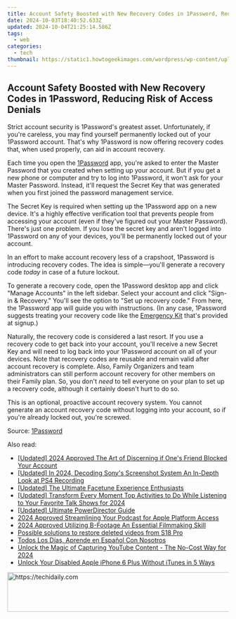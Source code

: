 ```yaml
---
title: Account Safety Boosted with New Recovery Codes in 1Password, Reducing Risk of Access Denials
date: 2024-10-03T18:40:52.633Z
updated: 2024-10-04T21:25:14.586Z
tags:
  - web
categories:
  - tech
thumbnail: https://static1.howtogeekimages.com/wordpress/wp-content/uploads/2016/12/52688963692_0f67421333_o.jpg
---
```


## Account Safety Boosted with New Recovery Codes in 1Password, Reducing Risk of Access Denials

Strict account security is 1Password's greatest asset. Unfortunately, if you're careless, you may find yourself permanently locked out of your 1Password account. That's why 1Password is now offering recovery codes that, when used properly, can aid in account recovery.

 Each time you open the [1Password](https://driver-download.techidaily.com/get-up-and-running-install-epson-ds-530-printer-on-windows-10-using-official-x64-drivers/) app, you're asked to enter the Master Password that you created when setting up your account. But if you get a new phone or computer and try to log into 1Password, it won't ask for your Master Password. Instead, it'll request the Secret Key that was generated when you first joined the password management service.

 The Secret Key is required when setting up the 1Password app on a new device. It's a highly effective verification tool that prevents people from accessing your account (even if they've figured out your Master Password). There's just one problem. If you lose the secret key and aren't logged into 1Password on any of your devices, you'll be permanently locked out of your account.

 In an effort to make account recovery less of a crapshoot, 1Password is introducing recovery codes. The idea is simple—you'll generate a recovery code _today_ in case of a future lockout.

 To generate a recovery code, open the 1Password desktop app and click "Manage Accounts" in the left sidebar. Select your account and click "Sign-in & Recovery." You'll see the option to "Set up recovery code." From here, the 1Password app will guide you with instructions. (In any case, 1Password suggests treating your recovery code like the [Emergency Kit](https://blog.1password.com/where-to-store-your-emergency-kit/) that's provided at signup.)

 Naturally, the recovery code is considered a last resort. If you use a recovery code to get back into your account, you'll receive a new Secret Key and will need to log back into your 1Password account on all of your devices. Note that recovery codes are reusable and remain valid after account recovery is complete. Also, Family Organizers and team administrators can still perform account recovery for other members on their Family plan. So, you don't _need_ to tell everyone on your plan to set up a recovery code, although it certainly doesn't hurt to do so.

 This is an optional, proactive account recovery system. You cannot generate an account recovery code without logging into your account, so if you're already locked out, you're screwed.

 Source: [1Password](https://blog.1password.com/introducing-1password-recovery-codes/)

<ins class="adsbygoogle"
     style="display:block"
     data-ad-format="autorelaxed"
     data-ad-client="ca-pub-7571918770474297"
     data-ad-slot="1223367746"></ins>

<ins class="adsbygoogle"
     style="display:block"
     data-ad-client="ca-pub-7571918770474297"
     data-ad-slot="8358498916"
     data-ad-format="auto"
     data-full-width-responsive="true"></ins>

<span class="atpl-alsoreadstyle">Also read:</span>
<div><ul>
<li><a href="https://snapchat-videos.techidaily.com/updated-2024-approved-the-art-of-discerning-if-ones-friend-blocked-your-account/"><u>[Updated] 2024 Approved The Art of Discerning if One's Friend Blocked Your Account</u></a></li>
<li><a href="https://screen-capture.techidaily.com/updated-in-2024-decoding-sonys-screenshot-system-an-in-depth-look-at-ps4-recording/"><u>[Updated] In 2024, Decoding Sony's Screenshot System An In-Depth Look at PS4 Recording</u></a></li>
<li><a href="https://some-skills.techidaily.com/updated-the-ultimate-facetune-experience-enthusiasts/"><u>[Updated] The Ultimate Facetune Experience Enthusiasts</u></a></li>
<li><a href="https://fox-hovers.techidaily.com/updated-transform-every-moment-top-activities-to-do-while-listening-to-your-favorite-talk-shows-for-2024/"><u>[Updated] Transform Every Moment Top Activities to Do While Listening to Your Favorite Talk Shows for 2024</u></a></li>
<li><a href="https://some-skills.techidaily.com/updated-ultimate-powerdirector-guide/"><u>[Updated] Ultimate PowerDirector Guide</u></a></li>
<li><a href="https://some-skills.techidaily.com/2024-approved-streamlining-your-podcast-for-apple-platform-access/"><u>2024 Approved Streamlining Your Podcast for Apple Platform Access</u></a></li>
<li><a href="https://some-skills.techidaily.com/2024-approved-utilizing-b-footage-an-essential-filmmaking-skill/"><u>2024 Approved Utilizing B-Footage An Essential Filmmaking Skill</u></a></li>
<li><a href="https://review-topics.techidaily.com/possible-solutions-to-restore-deleted-videos-from-s18-pro-by-fonelab-android-recover-video/"><u>Possible solutions to restore deleted videos from S18 Pro</u></a></li>
<li><a href="https://mondly-stories.techidaily.com/todos-los-dias-aprende-en-espanol-con-nosotros/"><u>Todos Los Días, Aprende en Español Con Nosotros</u></a></li>
<li><a href="https://youtube-data.techidaily.com/k-the-magic-of-capturing-youtube-content-the-no-cost-way-for-2024/"><u>Unlock the Magic of Capturing YouTube Content - The No-Cost Way for 2024</u></a></li>
<li><a href="https://ios-unlock.techidaily.com/unlock-your-disabled-apple-iphone-6-plus-without-itunes-in-5-ways-by-drfone-ios/"><u>Unlock Your Disabled Apple iPhone 6 Plus Without iTunes in 5 Ways</u></a></li>
</ul></div>

<!-- affiliate ads begin -->
<a href="https://aligracehair.sjv.io/c/5597632/2047411/19272" target="_top" id="2047411">
  <img src="//a.impactradius-go.com/display-ad/19272-2047411" border="0" alt="https://techidaily.com" width="728" height="90"/>
</a>
<img height="0" width="0" src="https://aligracehair.sjv.io/i/5597632/2047411/19272" style="position:absolute;visibility:hidden;" border="0" />
<!-- affiliate ads end -->

